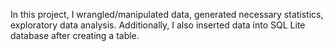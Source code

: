 In this project, I wrangled/manipulated data, generated necessary statistics, exploratory data analysis. Additionally, I also inserted data into SQL Lite database after creating a table.
